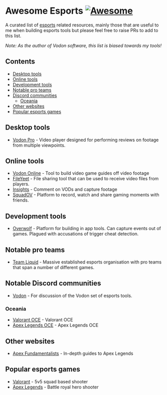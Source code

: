 # Awesome Esports [![Awesome](https://awesome.re/badge.svg)](https://awesome.re)

A curated list of [esports](https://en.wikipedia.org/wiki/Esports) related resources, mainly those that are useful to me when building esports tools but please feel free to raise PRs to add to this list.

*Note: As the author of Vodon software, this list is biased towards my tools!*

## Contents

- [Desktop tools](#desktop-tools)
- [Online tools](#online-tools)
- [Development tools](#development-tools)
- [Notable pro teams](#notable-pro-teams)
- [Discord communities](#discord-communites)
  - [Oceania](#oceania)
- [Other websites](#other-websites)
- [Popular esports games](#popular-esports-games)

## Desktop tools
- [Vodon Pro](https://github.com/Rodeoclash/vodon-pro) - Video player designed for performing reviews on footage from multiple viewpoints.

## Online tools
- [Vodon Online](https://online.vodon.gg/) - Tool to build video game guides off video footage
- [FileYeet](https://www.fileyeet.io/) - File sharing tool that can be used to receive video files from players.
- [Insights](https://insights.gg/) - Comment on VODs and capture footage
- [SquadOV](https://www.squadov.gg/) - Platform to record, watch and share gaming moments with friends.

## Development tools
- [Overwolf](https://www.overwolf.com/) - Platform for building in app tools. Can capture events out of games. Plagued with accusations of trigger cheat detection.

## Notable pro teams
- [Team Liquid](https://www.teamliquid.com/) - Massive established esports organisation with pro teams that span a number of different games.

## Notable Discord communities
- [Vodon](https://discord.gg/EaJdhHtZEk) - For discussion of the Vodon set of esports tools.

### Oceania
- [Valorant OCE](https://discord.com/invite/valorantoce) - Valorant OCE
- [Apex Legends OCE](https://discord.com/invite/NxhCGeK) - Apex Legends OCE

## Other websites
- [Apex Fundamentalists](https://apexfundamentalists.com/) - In-depth guides to Apex Legends

## Popular esports games
- [Valorant](https://playvalorant.com) - 5v5 squad based shooter
- [Apex Legends](https://www.ea.com/en-au/games/apex-legends) - Battle royal hero shooter

